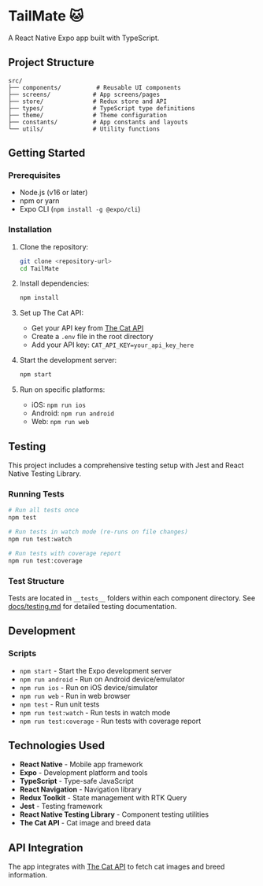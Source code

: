 # TailMate 🐱

A React Native Expo app built with TypeScript.

## Project Structure

```
src/
├── components/          # Reusable UI components
├── screens/            # App screens/pages
├── store/              # Redux store and API
├── types/              # TypeScript type definitions
├── theme/              # Theme configuration
├── constants/          # App constants and layouts
└── utils/              # Utility functions
```

## Getting Started

### Prerequisites

- Node.js (v16 or later)
- npm or yarn
- Expo CLI (`npm install -g @expo/cli`)

### Installation

1. Clone the repository:

   ```bash
   git clone <repository-url>
   cd TailMate
   ```

2. Install dependencies:

   ```bash
   npm install
   ```

3. Set up The Cat API:

   - Get your API key from [The Cat API](https://developers.thecatapi.com/view-account/ylX4blBYT9FaoVd6OhvR?report=FJkYOq9tW)
   - Create a `.env` file in the root directory
   - Add your API key: `CAT_API_KEY=your_api_key_here`

4. Start the development server:

   ```bash
   npm start
   ```

5. Run on specific platforms:
   - iOS: `npm run ios`
   - Android: `npm run android`
   - Web: `npm run web`

## Testing

This project includes a comprehensive testing setup with Jest and React Native Testing Library.

### Running Tests

```bash
# Run all tests once
npm test

# Run tests in watch mode (re-runs on file changes)
npm run test:watch

# Run tests with coverage report
npm run test:coverage
```

### Test Structure

Tests are located in `__tests__` folders within each component directory. See [docs/testing.md](docs/testing.md) for detailed testing documentation.

## Development

### Scripts

- `npm start` - Start the Expo development server
- `npm run android` - Run on Android device/emulator
- `npm run ios` - Run on iOS device/simulator
- `npm run web` - Run in web browser
- `npm test` - Run unit tests
- `npm run test:watch` - Run tests in watch mode
- `npm run test:coverage` - Run tests with coverage report

## Technologies Used

- **React Native** - Mobile app framework
- **Expo** - Development platform and tools
- **TypeScript** - Type-safe JavaScript
- **React Navigation** - Navigation library
- **Redux Toolkit** - State management with RTK Query
- **Jest** - Testing framework
- **React Native Testing Library** - Component testing utilities
- **The Cat API** - Cat image and breed data

## API Integration

The app integrates with [The Cat API](https://thecatapi.com/) to fetch cat images and breed information.
